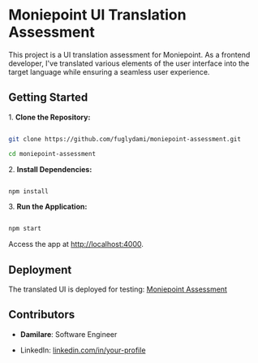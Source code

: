 # Moniepoint UI Translation Assessment

This project is a UI translation assessment for Moniepoint. As a frontend developer, I've translated various elements of the user interface into the target language while ensuring a seamless user experience.

## Getting Started

1\. **Clone the Repository:**

```bash

git clone https://github.com/fuglydami/moniepoint-assessment.git

cd moniepoint-assessment

```

2\. **Install Dependencies:**

```bash

npm install

```

3\. **Run the Application:**

```bash

npm start

```

Access the app at [http://localhost:4000](http://localhost:4000).

## Deployment

The translated UI is deployed for testing: [Moniepoint Assessment](https://moniepoint-assessment-translation.vercel.app/)

## Contributors

- **Damilare**: Software Engineer

- LinkedIn: [linkedin.com/in/your-profile](https://www.linkedin.com/in/damilareoyedeji/)
